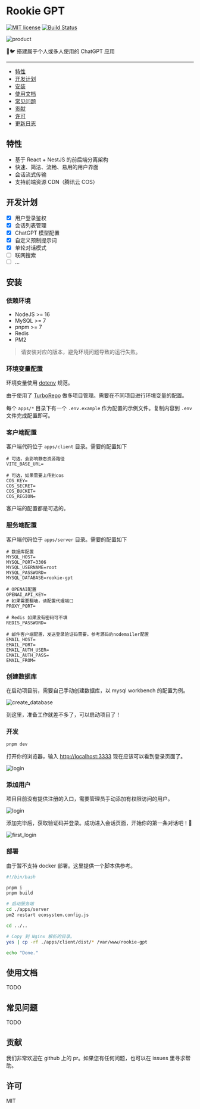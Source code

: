 # Rookie GPT

[![MIT license](http://img.shields.io/badge/license-MIT-brightgreen.svg)](http://opensource.org/licenses/MIT)
[![Build Status](https://api.travis-ci.com/user/repo.svg?branch=master)](https://travis-ci.com/user/repo)

![product](./docs/product.jpg)

🥬🐦 搭建属于个人或多人使用的 ChatGPT 应用

---

- [特性](#特性)
- [开发计划](#开发计划)
- [安装](#安装)
- [使用文档](#使用文档)
- [常见问题](#常见问题)
- [贡献](#贡献)
- [许可](#许可)
- [更新日志](./CHANGELOG.md)

## 特性

- 基于 React + NestJS 的前后端分离架构
- 快速、简洁、流畅、易用的用户界面
- 会话流式传输
- 支持前端资源 CDN（腾讯云 COS）

## 开发计划

- [x] 用户登录鉴权
- [x] 会话列表管理
- [x] ChatGPT 模型配置
- [x] 自定义预制提示词
- [x] 单轮对话模式
- [ ] 联网搜索
- [ ] ...

## 安装

### 依赖环境

- NodeJS >= 16
- MySQL >= 7
- pnpm >= 7
- Redis
- PM2

> 请安装对应的版本，避免环境问题导致的运行失败。

### 环境变量配置

环境变量使用 [dotenv](https://github.com/motdotla/dotenv) 规范。

由于使用了 [TurboRepo](https://turbo.build/repo) 做多项目管理。需要在不同项目进行环境变量的配置。

每个 `apps/*` 目录下有一个 `.env.example` 作为配置的示例文件。复制内容到 `.env` 文件完成配置即可。

### 客户端配置

客户端代码位于 `apps/client` 目录。需要的配置如下

```env
# 可选，会影响静态资源路径
VITE_BASE_URL=

# 可选，如果需要上传到cos
COS_KEY=
COS_SECRET=
COS_BUCKET=
COS_REGION=
```

客户端的配置都是可选的。

### 服务端配置

客户端代码位于 `apps/server` 目录。需要的配置如下

```env
# 数据库配置
MYSQL_HOST=
MYSQL_PORT=3306
MYSQL_USERNAME=root
MYSQL_PASSWORD=
MYSQL_DATABASE=rookie-gpt

# OPENAI配置
OPENAI_API_KEY=
# 如果需要翻墙，请配置代理端口
PROXY_PORT=

# Redis 如果没有密码可不填
REDIS_PASSWORD=

# 邮件客户端配置，发送登录验证码需要。参考源码的nodemailer配置
EMAIL_HOST=
EMAIL_PORT=
EMAIL_AUTH_USER=
EMAIL_AUTH_PASS=
EMAIL_FROM=
```

### 创建数据库

在启动项目前，需要自己手动创建数据库，以 mysql workbench 的配置为例。

![create_database](./docs/create_database.png)

到这里，准备工作就差不多了，可以启动项目了！

### 开发

```bash
pnpm dev
```

打开你的浏览器，输入 <http://localhost:3333> 现在应该可以看到登录页面了。

![login](./docs/login.jpg)

### 添加用户

项目目前没有提供注册的入口，需要管理员手动添加有权限访问的用户。

![login](./docs/create_user.jpg)

添加完毕后，获取验证码并登录。成功进入会话页面，开始你的第一条对话吧！🚀

![first_login](./docs/first_login.jpg)

### 部署

由于暂不支持 docker 部署。这里提供一个脚本供参考。

```sh
#!/bin/bash

pnpm i
pnpm build

# 启动服务端
cd ./apps/server
pm2 restart ecosystem.config.js

cd ../..

# Copy 到 Nginx 解析的目录。
yes | cp -rf ./apps/client/dist/* /var/www/rookie-gpt

echo "Done."
```

## 使用文档

TODO

## 常见问题

TODO

## 贡献

我们非常欢迎在 github 上的 pr。如果您有任何问题，也可以在 issues 里寻求帮助。

## 许可

MIT
